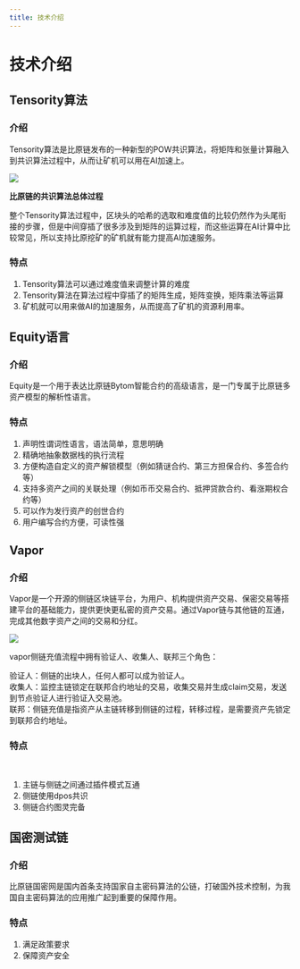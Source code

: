 ```yaml
---
title: 技术介绍
---
```


# 技术介绍

<a name="2eee08f9"></a>
## Tensority算法

<a name="61a3ec66"></a>
### 介绍

Tensority算法是比原链发布的一种新型的POW共识算法，将矩阵和张量计算融入到共识算法过程中，从而让矿机可以用在AI加速上。

[![](https://cdn.nlark.com/yuque/0/2019/png/241708/1554878637581-a36ffabe-379d-4fd9-98ea-f8acee90258c.png#align=left&display=inline&height=952&originHeight=952&originWidth=1678&size=0&status=done&width=1678)](https://cdn.8btc.com/wp-content/uploads/2018/05/201806070714107239.png)<br />

**比原链的共识算法总体过程**

整个Tensority算法过程中，区块头的哈希的选取和难度值的比较仍然作为头尾衔接的步骤，但是中间穿插了很多涉及到矩阵的运算过程，而这些运算在AI计算中比较常见，所以支持比原挖矿的矿机就有能力提高AI加速服务。

<a name="b4d3c72e"></a>
### 特点

1. Tensority算法可以通过难度值来调整计算的难度
1. Tensority算法在算法过程中穿插了的矩阵生成，矩阵变换，矩阵乘法等运算
1. 矿机就可以用来做AI的加速服务，从而提高了矿机的资源利用率。

<a name="896e9cb7"></a>
## Equity语言

<a name="61a3ec66-1"></a>
### 介绍

Equity是一个用于表达比原链Bytom智能合约的高级语言，是一门专属于比原链多资产模型的解析性语言。

<a name="b4d3c72e-1"></a>
### 特点

1. 声明性谓词性语言，语法简单，意思明确
1. 精确地抽象数据栈的执行流程
1. 方便构造自定义的资产解锁模型（例如猜谜合约、第三方担保合约、多签合约等）
1. 支持多资产之间的关联处理（例如币币交易合约、抵押贷款合约、看涨期权合约等）
1. 可以作为发行资产的创世合约
1. 用户编写合约方便，可读性强

<a name="Vapor"></a>
## Vapor

<a name="61a3ec66-2"></a>
### 介绍

Vapor是一个开源的侧链区块链平台，为用户、机构提供资产交易、保密交易等搭建平台的基础能力，提供更快更私密的资产交易。通过Vapor链与其他链的互通，完成其他数字资产之间的交易和分红。


![](https://cdn.nlark.com/yuque/0/2019/png/241708/1554890410785-122b0ade-c0fe-4826-8695-99330b041e00.png#align=left&display=inline&height=519&originHeight=443&originWidth=637&status=done&width=746)

vapor侧链充值流程中拥有验证人、收集人、联邦三个角色：<br />

验证人：侧链的出块人，任何人都可以成为验证人。<br />
收集人：监控主链锁定在联邦合约地址的交易，收集交易并生成claim交易，发送到节点验证人进行验证入交易池。<br />
联邦：侧链充值是指资产从主链转移到侧链的过程，转移过程，是需要资产先锁定到联邦合约地址。

<a name="b4d3c72e-2"></a>
### 特点
 
1. 主链与侧链之间通过插件模式互通
1. 侧链使用dpos共识
1. 侧链合约图灵完备

<a name="27d53c60"></a>
## 国密测试链

<a name="61a3ec66-3"></a>
### 介绍

比原链国密网是国内首条支持国家自主密码算法的公链，打破国外技术控制，为我国自主密码算法的应用推广起到重要的保障作用。

<a name="b4d3c72e-3"></a>
### 特点

1. 满足政策要求
1. 保障资产安全
